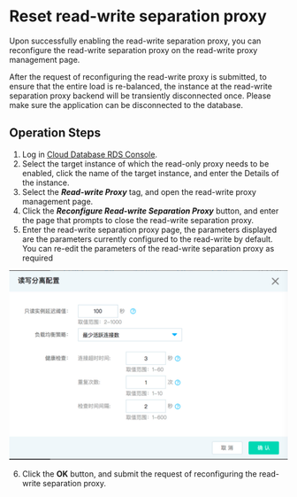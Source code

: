 # Reset read-write separation proxy

Upon successfully enabling the read-write separation proxy, you can reconfigure the read-write separation proxy on the read-write proxy management page.

After the request of reconfiguring the read-write proxy is submitted, to ensure that the entire load is re-balanced, the instance at the read-write separation proxy backend will be transiently disconnected once. Please make sure the application can be disconnected to the database.

## Operation Steps
1. Log in [Cloud Database RDS Console](https://rds-console.jdcloud.com/database).
2. Select the target instance of which the read-only proxy needs to be enabled, click the name of the target instance, and enter the Details of the instance.
3. Select the ***Read-write Proxy*** tag, and open the read-write proxy management page.
4. Click the ***Reconfigure Read-write Separation Proxy*** button, and enter the page that prompts to close the read-write separation proxy.
5. Enter the read-write separation proxy page, the parameters displayed are the parameters currently configured to the read-write by default. You can re-edit the parameters of the read-write separation proxy as required
    
![重置读写代理](../../../../../image/RDS/ReadWriteProxy-create.png)

6. Click the **OK** button, and submit the request of reconfiguring the read-write separation proxy.


